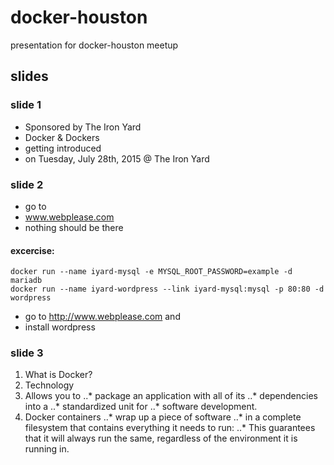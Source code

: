 # docker-houston
presentation for docker-houston meetup

## slides

### slide 1
* Sponsored by The Iron Yard
* Docker & Dockers
* getting introduced
* on Tuesday, July 28th, 2015 @ The Iron Yard

### slide 2
* go to 
* www.webplease.com
* nothing should be there

#### excercise:
```
docker run --name iyard-mysql -e MYSQL_ROOT_PASSWORD=example -d mariadb
docker run --name iyard-wordpress --link iyard-mysql:mysql -p 80:80 -d wordpress
```

* go to  http://www.webplease.com and 
* install wordpress

### slide 3
1. What is Docker?
2. Technology
3. Allows you to 
..* package an application with all of its 
..* dependencies into a 
..* standardized unit for 
..* software development.
4. Docker containers 
..* wrap up a piece of software 
..* in a complete filesystem that contains everything it needs to run: 
..* This guarantees that it will always run the same, regardless of the environment it is running in.

